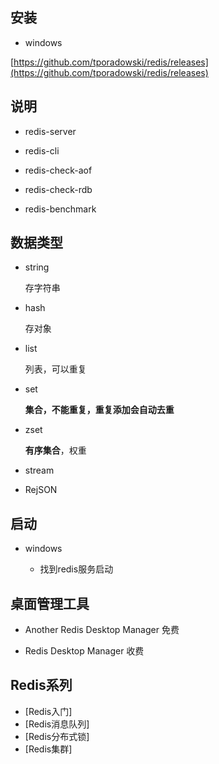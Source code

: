## 安装

* windows

[https://github.com/tporadowski/redis/releases](https://github.com/tporadowski/redis/releases)

## 说明

* redis-server

* redis-cli

* redis-check-aof

* redis-check-rdb

* redis-benchmark


## 数据类型

* string
  
  存字符串

* hash

  存对象

* list

  列表，可以重复

* set

  **集合，不能重复，重复添加会自动去重**

* zset
  
  **有序集合**，权重


* stream

* RejSON




## 启动

* windows

    * 找到redis服务启动



## 桌面管理工具 

* Another Redis Desktop Manager 免费

* Redis Desktop Manager 收费


## Redis系列

* [Redis入门]
* [Redis消息队列]
* [Redis分布式锁]
* [Redis集群]

